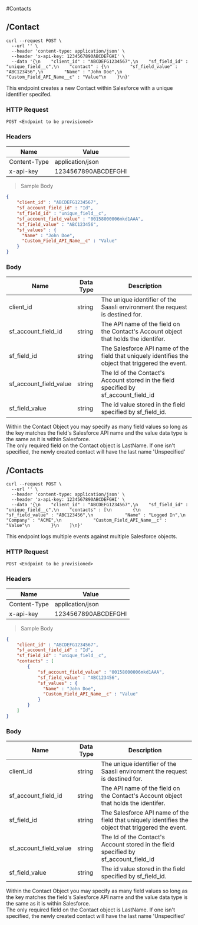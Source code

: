 #Contacts

## /Contact

```shell
curl --request POST \
  --url '' \
  --header 'content-type: application/json' \
  --header 'x-api-key: 1234567890ABCDEFGHI' \
  --data '{\n    "client_id" : "ABCDEFG1234567",\n    "sf_field_id" : "unique_field__c",\n    "contact" : {\n        "sf_field_value" : "ABC123456",\n        "Name" : "John Doe",\n        "Custom_Field_API_Name__c" : "Value"\n    }\n}'
```

This endpoint creates a new Contact within Salesforce with a unique identifier specifed.

### HTTP Request

`POST <Endpoint to be provisioned>`

### Headers

Name | Value
--------- | ------- 
Content-Type | application/json
x-api-key |  1234567890ABCDEFGHI

> Sample Body

```json
{
    "client_id" : "ABCDEFG1234567",
    "sf_account_field_id" : "Id",
    "sf_field_id" : "unique_field__c",
    "sf_account_field_value" : "00158000006mkd1AAA",
    "sf_field_value" : "ABC123456",
    "sf_values" : {
      "Name" : "John Doe",
      "Custom_Field_API_Name__c" : "Value"
    }
}
```


### Body

Name | Data Type | Description
--------- | --------- | -----------
client_id | string | The unique identifier of the Saasli environment the request is destined for.
sf_account_field_id | string | The API name of the field on the Contact's Account object that holds the identifer. 
sf_field_id | string | The Salesforce API name of the field that uniquely identifies the object that triggered the event.
sf_account_field_value | string | The Id of the Contact's Account stored in the field specified by sf_account_field_id
sf_field_value | string | The id value stored in the field specified by sf_field_id.

<aside class="warning">
Within the Contact Object you may specify as many field values so long as the key matches the field's Salesforce API name and the value data type is the same as it is within Salesforce.
</aside>
<aside class="warning">
The only required field on the Contact object is LastName. If one isn't specified, the newly created contact will have the last name 'Unspecified'
</aside>



## /Contacts

```shell
curl --request POST \
  --url '' \
  --header 'content-type: application/json' \
  --header 'x-api-key: 1234567890ABCDEFGHI' \
  --data '{\n    "client_id" : "ABCDEFG1234567",\n    "sf_field_id" : "unique_field__c",\n    "contacts" : [\n        {\n            "sf_field_value" : "ABC123456",\n            "Name" : "Logged In",\n            "Company" : "ACME",\n            "Custom_Field_API_Name__c" : "Value"\n        }\n    ]\n}'
  ```

This endpoint logs multiple events against multiple Salesforce objects.

### HTTP Request

`POST <Endpoint to be provisioned>`

### Headers

Name | Value
--------- | ------- 
Content-Type | application/json
x-api-key |  1234567890ABCDEFGHI

> Sample Body

```json
{
    "client_id" : "ABCDEFG1234567",
    "sf_account_field_id" : "Id",
    "sf_field_id" : "unique_field__c",
    "contacts" : [
        {
            "sf_account_field_value" : "00158000006mkd1AAA",
            "sf_field_value" : "ABC123456",
            "sf_values" : {
              "Name" : "John Doe",
              "Custom_Field_API_Name__c" : "Value"
            }
        }
    ]
}
```

### Body

Name | Data Type | Description
--------- | --------- | -----------
client_id | string | The unique identifier of the Saasli environment the request is destined for.
sf_account_field_id | string | The API name of the field on the Contact's Account object that holds the identifer. 
sf_field_id | string | The Salesforce API name of the field that uniquely identifies the object that triggered the event.
sf_account_field_value | string | The Id of the Contact's Account stored in the field specified by sf_account_field_id
sf_field_value | string | The id value stored in the field specified by sf_field_id.

<aside class="notice">
Within the Contact Object you may specify as many field values so long as the key matches the field's Salesforce API name and the value data type is the same as it is within Salesforce.
</aside>
<aside class="notice">
The only required field on the Contact object is LastName. If one isn't specified, the newly created contact will have the last name 'Unspecified'
</aside>
